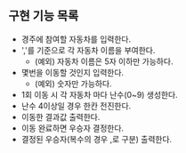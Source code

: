 ## 구현 기능 목록

- 경주에 참여할 자동차를 입력한다.
- ','를 기준으로 각 자동차 이름을 부여한다.
  - (예외) 자동차 이름은 5자 이하만 가능하다.
- 몇번을 이동할 것인지 입력한다.
  - (예외) 숫자만 가능하다.
- 1회 이동 시 각 자동차 마다 난수(0~9) 생성한다.
- 난수 4이상일 경우 한칸 전진한다.
- 이동한 결과값 출력한다.
- 이동 완료하면 우승자 결정한다.
- 결정된 우승자(복수의 경우 ,로 구분) 출력한다.
